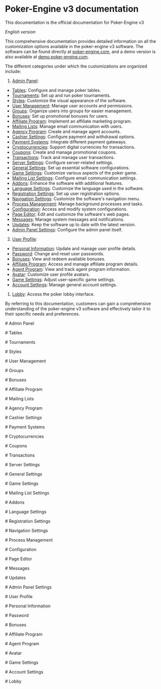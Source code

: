 # Poker-Engine v3 documentation
This documentation is the official documentation for Poker-Engine v3

_English version_

This comprehensive documentation provides detailed information on all the customization options available in the poker-engine v3 software. The software can be found directly at [poker-engine.com](https://poker-engine.com), and a demo version is also available at [demo.poker-engine.com](https://demo.poker-engine.com).

The different categories under which the customizations are organized include:

1. [Admin Panel](#admin-panel):

- [Tables](#tables): Configure and manage poker tables.
- [Tournaments](#tournaments): Set up and run poker tournaments.
- [Styles](#styles): Customize the visual appearance of the software.
- [User Management](#users): Manage user accounts and permissions.
- [Groups](#groups): Organize users into groups for easier management.
- [Bonuses](#bonuses): Set up promotional bonuses for users.
- [Affiliate Program](#affiliate): Implement an affiliate marketing program.
- [Mailing Lists](#mailing): Manage email communication with users.
- [Agency Program](#agent): Create and manage agent accounts.
- [Cashier Settings](#cashier): Configure payment and withdrawal options.
- [Payment Systems](#payment): Integrate different payment gateways.
- [Cryptocurrencies](#cryptocurrencies): Support digital currencies for transactions.
- [Coupons](#coupons): Create and manage promotional coupons.
- [Transactions](#transactions): Track and manage user transactions.
- [Server Settings](#server): Configure server-related settings.
- [General Settings](#general): Set up essential software configurations.
- [Game Settings](#game): Customize various aspects of the poker game.
- [Mailing List Settings](#templates): Configure email communication settings.
- [Addons](#addons): Enhance the software with additional features.
- [Language Settings](#languages): Customize the language used in the software.
- [Registration Settings](#signup): Set up user registration options.
- [Navigation Settings](#navigation): Customize the software's navigation menu.
- [Process Management](#processes): Manage background processes and tasks.
- [Configuration](#configuration): Access and modify system configurations.
- [Page Editor](#editor): Edit and customize the software's web pages.
- [Messages](#messages): Manage system messages and notifications.
- [Updates](#updates): Keep the software up to date with the latest version.
- [Admin Panel Settings](#panel): Configure the admin panel itself.

2. [User Profile](#user-profile):

- [Personal Information](#profile): Update and manage user profile details.
- [Password](#password): Change and reset user passwords.
- [Bonuses](#user-bonuses): View and redeem available bonuses.
- [Affiliate Program](#user-affiliate): Access and manage affiliate program details.
- [Agent Program](#user-agent): View and track agent program information.
- [Avatar](#avatar): Customize user profile avatars.
- [Game Settings](#user-game): Adjust user-specific game settings.
- [Account Settings](#user-settings): Manage general account settings.

1. [Lobby](#lobby): Access the poker lobby interface.

By referring to this documentation, customers can gain a comprehensive understanding of the poker-engine v3 software and effectively tailor it to their specific needs and preferences.

#<a name="admin-panel"></a> Admin Panel

#<a name="tables"></a> Tables


#<a name="tournaments"></a> Tournaments


#<a name="styles"></a> Styles


#<a name="users"></a> User Management


#<a name="groups"></a> Groups


#<a name="bonuses"></a> Bonuses


#<a name="affiliate"></a> Affiliate Program


#<a name="mailing"></a> Mailing Lists


#<a name="agent"></a> Agency Program


#<a name="cashier"></a> Cashier Settings


#<a name="payment"></a> Payment Systems


#<a name="cryptocurrencies"></a> Cryptocurrencies


#<a name="coupons"></a> Coupons


#<a name="transactions"></a> Transactions


#<a name="server"></a> Server Settings


#<a name="general"></a> General Settings


#<a name="game"></a> Game Settings


#<a name="templates"></a> Mailing List Settings


#<a name="addons"></a> Addons


#<a name="languages"></a> Language Settings


#<a name="signup"></a> Registration Settings


#<a name="navigation"></a> Navigation Settings


#<a name="processes"></a> Process Management


#<a name="configuration"></a> Configuration


#<a name="editor"></a> Page Editor


#<a name="messages"></a> Messages


#<a name="updates"></a> Updates


#<a name="panel"></a> Admin Panel Settings



#<a name="user-profile"></a> User Profile



#<a name="profile"></a> Personal Information


#<a name="password"></a> Password


#<a name="user-bonuses"></a> Bonuses


#<a name="user-affiliate"></a> Affiliate Program


#<a name="user-agent"></a> Agent Program


#<a name="avatar"></a> Avatar


#<a name="user-game"></a> Game Settings


#<a name="user-settings"></a> Account Settings

#<a name="lobby"></a> Lobby
